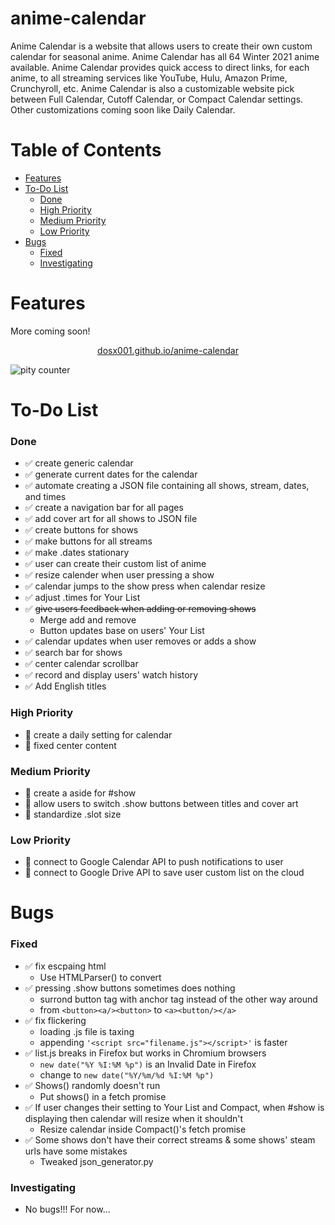 # anime-calendar
Anime Calendar is a website that allows users to create their own custom calendar for seasonal anime. Anime Calendar has all 64 Winter 2021 anime available. Anime Calendar provides quick access to direct links, for each anime, to all streaming services like YouTube, Hulu, Amazon Prime, Crunchyroll, etc. Anime Calendar is also a customizable website pick between Full Calendar, Cutoff Calendar, or Compact Calendar settings. Other customizations coming soon like Daily Calendar.

# Table of Contents
* [Features](#features)
* [To-Do List](#to-do-list)
    * [Done](#done)
    * [High Priority](#high-priority)
    * [Medium Priority](#medium-priority)
    * [Low Priority](#low-priority)
* [Bugs](#bugs)
    * [Fixed](#fixed)
    * [Investigating](#invest)

# Features
More coming soon!
<p align="center">
    <a href="https://dosx001.github.io/anime-calendar/">dosx001.github.io/anime-calendar</a>
</p>

![pity counter](https://i.imgur.com/Q6auM0V.png)

# To-Do List

### Done

* :white_check_mark: create generic calendar
* :white_check_mark: generate current dates for the calendar
* :white_check_mark: automate creating a JSON file containing all shows, stream, dates, and times
* :white_check_mark: create a navigation bar for all pages
* :white_check_mark: add cover art for all shows to JSON file
* :white_check_mark: create buttons for shows
* :white_check_mark: make buttons for all streams
* :white_check_mark: make .dates stationary
* :white_check_mark: user can create their custom list of anime
* :white_check_mark: resize calender when user pressing a show
* :white_check_mark: calendar jumps to the show press when calendar resize
* :white_check_mark: adjust .times for Your List
* :white_check_mark: ~~give users feedback when adding or removing shows~~
    * Merge add and remove
    * Button updates base on users\' Your List
* :white_check_mark: calendar updates when user removes or adds a show
* :white_check_mark: search bar for shows
* :white_check_mark: center calendar scrollbar
* :white_check_mark: record and display users\' watch history
* :white_check_mark: Add English titles

### High Priority

* :black_square_button: create a daily setting for calendar
* :black_square_button: fixed center content

### Medium Priority

* :black_square_button: create a aside for \#show
* :black_square_button: allow users to switch .show buttons between titles and cover art
* :black_square_button: standardize .slot size

### Low Priority

* :black_square_button: connect to Google Calendar API to push notifications to user
* :black_square_button: connect to Google Drive API to save user custom list on the cloud

# Bugs

### Fixed

* :white_check_mark: fix escpaing html
    * Use HTMLParser() to convert
* :white_check_mark: pressing .show buttons sometimes does nothing
    * surrond button tag with anchor tag instead of the other way around
    * from ```<button><a/><button>``` to ```<a><button/></a>```
* :white_check_mark: fix flickering
    * loading .js file is taxing
    * appending ```'<script src="filename.js"></script>'``` is faster
* :white_check_mark: list.js breaks in Firefox but works in Chromium browsers
    * ```new date("%Y %I:%M %p")``` is an Invalid Date in Firefox
    * change to ```new date("%Y/%m/%d %I:%M %p")```
* :white_check_mark: Shows() randomly doesn\'t run
    * Put shows() in a fetch promise
* :white_check_mark: If user changes their setting to Your List and Compact, when \#show is displaying then calendar will resize when it shouldn\'t
    * Resize calendar inside Compact()\'s fetch promise
* :white_check_mark: Some shows don\'t have their correct streams & some shows\' steam urls have some mistakes
    * Tweaked json_generator.py

### Investigating

* No bugs!!! For now...
